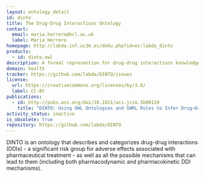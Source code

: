 ```yaml
---
layout: ontology_detail
id: dinto
title: The Drug-Drug Interactions Ontology
contact:
  email: maria.herrero@kcl.ac.uk
  label: Maria Herrero
homepage: http://labda.inf.uc3m.es/doku.php?id=es:labda_dinto
products:
  - id: dinto.owl
description: A formal represention for drug-drug interactions knowledge.
domain: health
tracker: https://github.com/labda/DINTO/issues
license:
  url: https://creativecommons.org/licenses/by/3.0/
  label: CC-BY
publications:
  - id: http://pubs.acs.org/doi/10.1021/acs.jcim.5b00119
    title: "DINTO: Using OWL Ontologies and SWRL Rules to Infer Drug–Drug Interactions and Their Mechanisms."
activity_status: inactive
is_obsolete: true
repository: https://github.com/labda/DINTO
---
```


DINTO is an ontology that describes and categorizes drug-drug interactions (DDIs) - a significant risk group for adverse effects associated with pharmaceutical treatment - as well as all the possible mechanisms that can lead to them (including both pharmacodynamic and pharmacokinetic DDI mechanisms).
